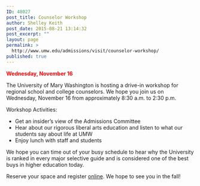 ```yaml
---
ID: 48027
post_title: Counselor Workshop
author: Shelley Keith
post_date: 2015-08-21 13:14:32
post_excerpt: ""
layout: page
permalink: >
  http://www.umw.edu/admissions/visit/counselor-workshop/
published: true
---
```

<strong><span style="color: #ff0000">Wednesday, November 16</span></strong>

The University of Mary Washington is hosting a drive-in workshop for regional school and college counselors. We hope you join us on Wednesday, November 16 from approximately 8:30 a.m. to 2:30 p.m.

Workshop Activities:
<ul>
 	<li>Get an insider’s view of the Admissions Committee</li>
 	<li>Hear about our rigorous liberal arts education and listen to what our students say about life at UMW</li>
 	<li>Enjoy lunch with staff and students</li>
</ul>
We hope you can time out of your busy schedule to hear why the University is ranked in every major selective guide and is considered one of the best buys in higher education today.

Reserve your space and register <a href="https://umw.askadmissions.net/Portal/EI/ViewDetails?gid=6235774c663dbba74343749d29431bc8ce9803">online</a>. We hope to see you in the fall!